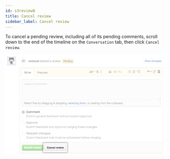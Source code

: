 ```yaml
---
id: s3review8
title: Cancel review
sidebar_label: Cancel review
---
```



To cancel a pending review, including all of its pending comments, scroll down to the end of the timeline on the `Conversation` tab, then click `Cancel review`.



![xxx](https://raw.githubusercontent.com/ChickenKyiv/awesome-git-article/master/img/PR/review/cancel-review-button.png)
